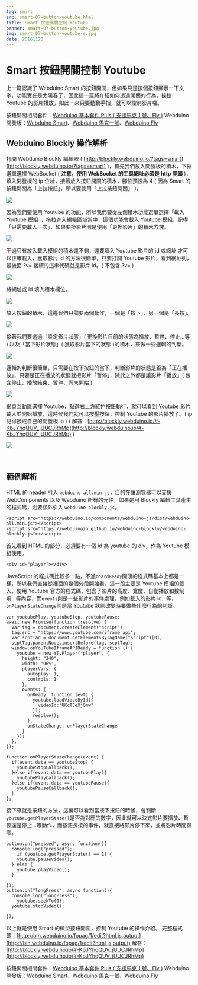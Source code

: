 ```yaml
---
tag: smart
src: smart-07-button-youtube.html
title: Smart 按鈕開關控制 Youtube 
banner: smart-07-button-youtube.jpg
img: smart-07-button-youtube-s.jpg
date: 20161120
---
```


<!-- @@master  = ../../_layout.html-->

<!-- @@block  =  meta-->

<title>Smart 按鈕開關控制 Youtube :::: Webduino = Web × Arduino</title>

<meta name="description" content="上一篇認識了 Webduino Smart 的按鈕開關，但如果只是按個按鈕顯示一下文字，功能實在是太陽春了，因此這一篇將介紹如何透過開關的行為，操控 Youtube 的影片播放，如此一來只要動動手指，就可以控制影片囉。">

<meta itemprop="description" content="上一篇認識了 Webduino Smart 的按鈕開關，但如果只是按個按鈕顯示一下文字，功能實在是太陽春了，因此這一篇將介紹如何透過開關的行為，操控 Youtube 的影片播放，如此一來只要動動手指，就可以控制影片囉。">

<meta property="og:description" content="上一篇認識了 Webduino Smart 的按鈕開關，但如果只是按個按鈕顯示一下文字，功能實在是太陽春了，因此這一篇將介紹如何透過開關的行為，操控 Youtube 的影片播放，如此一來只要動動手指，就可以控制影片囉。">

<meta property="og:title" content="Smart 按鈕開關控制 Youtube" >

<meta property="og:url" content="https://webduino.io/tutorials/smart-07-button-youtube.html">

<meta property="og:image" content="https://webduino.io/img/tutorials/smart-07-button-youtube-s.jpg">

<meta itemprop="image" content="https://webduino.io/img/tutorials/smart-07-button-youtube-s.jpg">

<include src="../_include-tutorials.html"></include>

<!-- @@close-->

<!-- @@block  =  preAndNext-->

<include src="../_include-tutorials-content.html"></include>

<!-- @@close-->



<!-- @@block  =  tutorials-->
# Smart 按鈕開關控制 Youtube

上一篇認識了 Webduino Smart 的按鈕開關，但如果只是按個按鈕顯示一下文字，功能實在是太陽春了，因此這一篇將介紹如何透過開關的行為，操控 Youtube 的影片播放，如此一來只要動動手指，就可以控制影片囉。

<div class="buy-this">
	<span>按鈕開關相關套件：<a href="https://webduino.io/buy/webduino-package-plus.html" target="_blank">Webduino 基本套件 Plus ( 支援馬克 1 號、Fly )</a></span>
	<span>Webduino 開發板：<a href="https://webduino.io/buy/component-webduino-smart.html" target="_blank">Webduino Smart</a>、<a href="https://webduino.io/buy/component-webduino-v1.html" target="_blank">Webduino 馬克一號</a>、<a href="https://webduino.io/buy/component-webduino-fly.html" target="_blank">Webduino Fly</a></span>
</div>

## Webduino Blockly 操作解析

打開 Webduino Blockly 編輯器 ( [http://blockly.webduino.io/?tags=smart](http://blockly.webduino.io/?tags=smart) )，首先我們放入開發板的積木，下拉選單選擇 WebSocket ( **注意，使用 WebSocket 的工具網址必須是 http 開頭** )，填入開發板的 ip 位址，接著放入按鈕開關的積木，腳位預設為 4 ( 因為 Smart 的按鈕開關為「上拉按鈕」，所以要使用「上拉按鈕開關」 )。  

![](../img/tutorials/smart-07-02.jpg)

因為我們要使用 Youtube 的功能，所以我們要從左側積木功能選單選擇「載入 Youtube 模組」，拖拉進入編輯區域當中，這個功能會載入 Youtube 模組，記得「只需要載入一次」，如果要換影片則是使用「更換影片」的積木方塊。   

![](../img/tutorials/smart-07-03.jpg)

不過只有放入載入模組的積木還不夠，還要填入 Youtube 影片的 id 或網址 才可以正確載入，獲取影片 id 的方法很簡單，只要打開 Youtube 影片，看到網址列，最後面 ?v= 接續的這串代碼就是影片 id。( 不包含 ?v= )

![](../img/tutorials/smart-07-04.jpg) 

將網址或 id 填入積木欄位。

![](../img/tutorials/smart-07-05.jpg)

放入按鈕的積木，這邊我們只需要兩個動作，一個是「按下」，另一個是「長按」。

![](../img/tutorials/smart-07-06.jpg)

接著我們要透過「設定影片狀態」( 更換影片目前的狀態為播放、暫停、停止...等 ) 以及「當下影片狀態」( 獲取影片當下的狀態 )的積木，來做一些邏輯的判斷。

![](../img/tutorials/smart-07-07.jpg)

邏輯的判斷很簡單，只需要在按下按鈕的當下，判斷影片的狀態是否為「正在播放」，只要是正在播放的狀態就把影片「暫停」，除此之外都是讓影片「播放」( 包含停止、播放結束、暫停、尚未開始 )

![](../img/tutorials/smart-07-08.jpg)

網頁互動區選擇 Youtube，點選右上方紅色按鈕執行，就可以看到 Youtube 影片載入並開始播放，這時候我們就可以按壓按鈕，控制 Youtube 的影片播放了。( ip 記得換成自己的開發板 ip )
( 解答：[http://blockly.webduino.io/#-KbJYhqQUV_jUUCJRhMp](http://blockly.webduino.io/#-KbJYhqQUV_jUUCJRhMp) )

![](../img/tutorials/smart-07-09.jpg)

<br/>

## 範例解析

HTML 的 header 引入 `webduino-all.min.js`，目的在讓瀏覽器可以支援 WebComponents 以及 Webduino 所有的元件，如果是用 Blockly 編輯工具產生的程式碼，則要額外引入 `webduino-blockly.js`。

	<script src="https://webduino.io/components/webduino-js/dist/webduino-all.min.js"></script>
	<script src="https://webduinoio.github.io/webduino-blockly/webduino-blockly.js"></script>

首先看到 HTML 的部分，必須要有一個 id 為 youtube 的 div，作為 Youtube 模組使用。

	<div id="player"></div>

JavaScript 的程式碼比較多一點，不過`boardReady`開頭的程式碼基本上都是一樣，所以我們直接從裡面的幾個分段開始看，這一段主要是 Youtube 模組的載入，使用 Youtube 官方的程式碼，包含了影片的高度、寬度、自動播放和控制項...等內容，而`events`則是一些影片的事件處理，例如載入的影片 id...等，`onPlayerStateChange`則是當 Youtube 狀態改變時要做些什麼行為的判斷。

	var youtubePlay, youtubeStop, youtubePause;
	await new Promise(function (resolve) {
	  var tag = document.createElement("script");
	  tag.src = "https://www.youtube.com/iframe_api";
	  var scptTag = document.getElementsByTagName("script")[0];
	  scptTag.parentNode.insertBefore(tag, scptTag);
	  window.onYouTubeIframeAPIReady = function () {
	    youtube = new YT.Player("player", {
	      height: "240",
	      width: "96%",
	      playerVars: {
	        autoplay: 1,
	        controls: 1
	      },
	      events: {
	        onReady: function (evt) {
	          youtube.loadVideoById({
	            videoId:"UKcTJeXjOmw"
	          });
	          resolve();
	        },
	        onStateChange: onPlayerStateChange
	      }
	    });
	  };
	});

	function onPlayerStateChange(event) {
	  if(event.data == youtubeStop) {
	    youtubeStopCallback();
	  }else if(event.data == youtubePlay){
	    youtubePlayCallback();
	  }else if(event.data == youtubePause){
	    youtubePauseCallback();
	  }
	};

接下來就是按鈕的方法，這裏可以看到當按下按鈕的時候，會判斷`youtube.getPlayerState()`是否為對應的數字，因此就可以決定影片要播放、暫停還是停止...等動作，而按鈕長按的事件，就直接將影片停下來，並將影片時間歸零。

	button.on("pressed", async function(){
	  console.log("pressed");
	    if (youtube.getPlayerState() == 1) {
	    youtube.pauseVideo();
	  } else {
	    youtube.playVideo();
	  }

	});
	button.on("longPress", async function(){
	  console.log("longPress");
	    youtube.seekTo(0);
	  youtube.stopVideo();

	});

以上就是使用 Smart 的微型按鈕開關，控制 Youtube 的操作介紹。
完整程式碼：[http://bin.webduino.io/fopag/1/edit?html,js,output](http://bin.webduino.io/fopag/1/edit?html,js,output)
解答：[http://blockly.webduino.io/#-KbJYhqQUV_jUUCJRhMp](http://blockly.webduino.io/#-KbJYhqQUV_jUUCJRhMp)

<div class="buy-this">
	<span>按鈕開關相關套件：<a href="https://webduino.io/buy/webduino-package-plus.html" target="_blank">Webduino 基本套件 Plus ( 支援馬克 1 號、Fly )</a></span>
	<span>Webduino 開發板：<a href="https://webduino.io/buy/component-webduino-smart.html" target="_blank">Webduino Smart</a>、<a href="https://webduino.io/buy/component-webduino-v1.html" target="_blank">Webduino 馬克一號</a>、<a href="https://webduino.io/buy/component-webduino-fly.html" target="_blank">Webduino Fly</a></span>
</div>



<!-- @@close-->